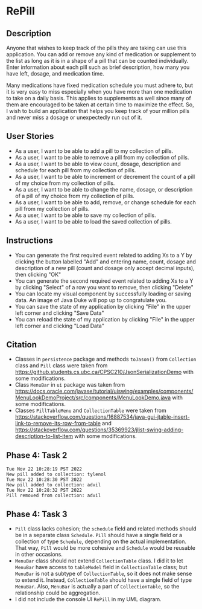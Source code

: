 # RePill

## Description

Anyone that wishes to keep track of the pills they are taking can use this application. You can add or remove any kind of medication or supplement to the list as long as it is in a shape of a pill that can be counted individually. Enter information about each pill such as brief description, how many you have left, dosage, and medication time.

Many medications have fixed medication schedule you must adhere to, but it is very easy to miss especially when you have more than one medication to take on a daily basis. This applies to supplements as well since many of them are encouraged to be taken at certain time to maximize the effect. So, I wish to build an application that helps you keep track of your million pills and never miss a dosage or unexpectedly run out of it.

## User Stories

- As a user, I want to be able to add a pill to my collection of pills.
- As a user, I want to be able to remove a pill from my collection of pills.
- As a user, I want to be able to view count, dosage, description and schedule for each pill from my collection of pills.
- As a user, I want to be able to increment or decrement the count of a pill of my choice from my collection of pills.
- As a user, I want to be able to change the name, dosage, or description of a pill of my choice from my collection of pills.
- As a user, I want to be able to add, remove, or change schedule for each pill from my collection of pills.
- As a user, I want to be able to save my collection of pills.
- As a user, I want to be able to load the saved collection of pills.

## Instructions

- You can generate the first required event related to adding Xs to a Y by clicking the button labelled "Add" and entering name, count, dosage and description of a new pill (count and dosage only accept decimal inputs), then clicking "OK"
- You can generate the second required event related to adding Xs to a Y by clicking "Select" of a row you want to remove, then clicking "Delete"
- You can locate my visual component by successfully loading or saving data. An image of Java Duke will pop up to congratulate you.
- You can save the state of my application by clicking "File" in the upper left corner and clicking "Save Data"
- You can reload the state of my application by clicking "File" in the upper left corner and clicking "Load Data"

[//]: # (### Adding a new Pill)

[//]: # (- Click the button labelled "Add")

[//]: # (- Input name, count, dosage and description of a pill &#40;count and dosage only accept decimal inputs&#41;)

[//]: # (- Click "OK")

[//]: # (### Removing a Pill)

[//]: # (- Click "Select" of a row you want to remove)

[//]: # (- Click "Delete")

[//]: # (### Saving data)

[//]: # (- Click "File" in the upper left corner)

[//]: # (- Click "Save Data")

[//]: # ()
[//]: # (### Loading data)

[//]: # (- Click "File" in the upper left corner)

[//]: # (- Click "Load Data")

[//]: # (### Visual Component)

[//]: # (- An image of Java Duke pops up when data has been successfully saved or loaded)

## Citation
- Classes in <code>persistence</code> package and methods <code>toJason()</code> from <code>Collection</code> class and <code>Pill</code> class were taken from https://github.students.cs.ubc.ca/CPSC210/JsonSerializationDemo with some modifications.
- Class <code>MenuBar</code> in <code>ui</code> package was taken from https://docs.oracle.com/javase/tutorial/uiswing/examples/components/MenuLookDemoProject/src/components/MenuLookDemo.java with some modifications.
- Classes <code>PillTableMenu</code> and <code>CollectionTable</code> were taken from https://stackoverflow.com/questions/16887534/java-gui-jtable-insert-link-to-remove-its-row-from-table and https://stackoverflow.com/questions/35369923/jlist-swing-adding-description-to-list-item with some modifications.

## Phase 4: Task 2
    Tue Nov 22 10:28:19 PST 2022
    New pill added to collection: tylenol
    Tue Nov 22 10:28:30 PST 2022
    New pill added to collection: advil
    Tue Nov 22 10:28:32 PST 2022
    Pill removed from collection: advil

## Phase 4: Task 3
- <code>Pill</code> class lacks cohesion; the <code>schedule</code> field and related methods should be in a separate class <code>Schedule</code>. <code>Pill</code> should have a single field or a collection of type <code>Schedule</code>, depending on the actual implementation. That way, <code>Pill</code> would be more cohesive and <code>Schedule</code> would be reusable in other occasions.
- <code>MenuBar</code> class should not extend <code>CollectionTable</code> class. I did it to let <code>MenuBar</code> have access to <code>tableModel</code> field in <code>CollectionTable</code> class; but <code>MenuBar</code> is not a subtype of <code>CollectionTable</code>, so it does not make sense to extend it. Instead, <code>CollectionTable</code> should have a single field of type <code>MenuBar</code>. Also, <code>MenuBar</code> is actually a part of <code>CollectionTable</code>, so the relationship could be aggregation.
- I did not include the console UI <code>RePill</code> in my UML diagram.

[//]: # (An example of text with **bold** and *italic* fonts.  )
